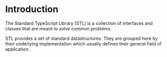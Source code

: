Introduction
============

The Standard TypeScript Library (STL) is a collection of interfaces and classes that are meant to solve common problems.

STL provides a set of standard datastructures. They are grouped here by their underlying implementation which usually defines their general field of application.
